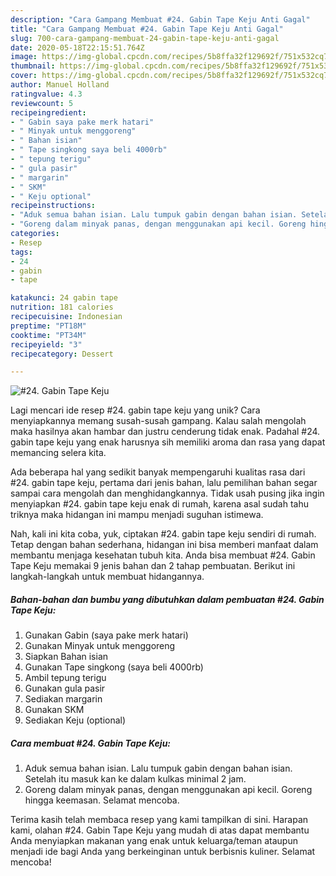 ```yaml
---
description: "Cara Gampang Membuat #24. Gabin Tape Keju Anti Gagal"
title: "Cara Gampang Membuat #24. Gabin Tape Keju Anti Gagal"
slug: 700-cara-gampang-membuat-24-gabin-tape-keju-anti-gagal
date: 2020-05-18T22:15:51.764Z
image: https://img-global.cpcdn.com/recipes/5b8ffa32f129692f/751x532cq70/24-gabin-tape-keju-foto-resep-utama.jpg
thumbnail: https://img-global.cpcdn.com/recipes/5b8ffa32f129692f/751x532cq70/24-gabin-tape-keju-foto-resep-utama.jpg
cover: https://img-global.cpcdn.com/recipes/5b8ffa32f129692f/751x532cq70/24-gabin-tape-keju-foto-resep-utama.jpg
author: Manuel Holland
ratingvalue: 4.3
reviewcount: 5
recipeingredient:
- " Gabin saya pake merk hatari"
- " Minyak untuk menggoreng"
- " Bahan isian"
- " Tape singkong saya beli 4000rb"
- " tepung terigu"
- " gula pasir"
- " margarin"
- " SKM"
- " Keju optional"
recipeinstructions:
- "Aduk semua bahan isian. Lalu tumpuk gabin dengan bahan isian. Setelah itu masuk kan ke dalam kulkas minimal 2 jam."
- "Goreng dalam minyak panas, dengan menggunakan api kecil. Goreng hingga keemasan. Selamat mencoba."
categories:
- Resep
tags:
- 24
- gabin
- tape

katakunci: 24 gabin tape 
nutrition: 181 calories
recipecuisine: Indonesian
preptime: "PT18M"
cooktime: "PT34M"
recipeyield: "3"
recipecategory: Dessert

---
```



![#24. Gabin Tape Keju](https://img-global.cpcdn.com/recipes/5b8ffa32f129692f/751x532cq70/24-gabin-tape-keju-foto-resep-utama.jpg)

Lagi mencari ide resep #24. gabin tape keju yang unik? Cara menyiapkannya memang susah-susah gampang. Kalau salah mengolah maka hasilnya akan hambar dan justru cenderung tidak enak. Padahal #24. gabin tape keju yang enak harusnya sih memiliki aroma dan rasa yang dapat memancing selera kita.



Ada beberapa hal yang sedikit banyak mempengaruhi kualitas rasa dari #24. gabin tape keju, pertama dari jenis bahan, lalu pemilihan bahan segar sampai cara mengolah dan menghidangkannya. Tidak usah pusing jika ingin menyiapkan #24. gabin tape keju enak di rumah, karena asal sudah tahu triknya maka hidangan ini mampu menjadi suguhan istimewa.


Nah, kali ini kita coba, yuk, ciptakan #24. gabin tape keju sendiri di rumah. Tetap dengan bahan sederhana, hidangan ini bisa memberi manfaat dalam membantu menjaga kesehatan tubuh kita. Anda bisa membuat #24. Gabin Tape Keju memakai 9 jenis bahan dan 2 tahap pembuatan. Berikut ini langkah-langkah untuk membuat hidangannya.

<!--inarticleads1-->

##### Bahan-bahan dan bumbu yang dibutuhkan dalam pembuatan #24. Gabin Tape Keju:

1. Gunakan  Gabin (saya pake merk hatari)
1. Gunakan  Minyak untuk menggoreng
1. Siapkan  Bahan isian
1. Gunakan  Tape singkong (saya beli 4000rb)
1. Ambil  tepung terigu
1. Gunakan  gula pasir
1. Sediakan  margarin
1. Gunakan  SKM
1. Sediakan  Keju (optional)




<!--inarticleads2-->

##### Cara membuat #24. Gabin Tape Keju:

1. Aduk semua bahan isian. Lalu tumpuk gabin dengan bahan isian. Setelah itu masuk kan ke dalam kulkas minimal 2 jam.
1. Goreng dalam minyak panas, dengan menggunakan api kecil. Goreng hingga keemasan. Selamat mencoba.




Terima kasih telah membaca resep yang kami tampilkan di sini. Harapan kami, olahan #24. Gabin Tape Keju yang mudah di atas dapat membantu Anda menyiapkan makanan yang enak untuk keluarga/teman ataupun menjadi ide bagi Anda yang berkeinginan untuk berbisnis kuliner. Selamat mencoba!

